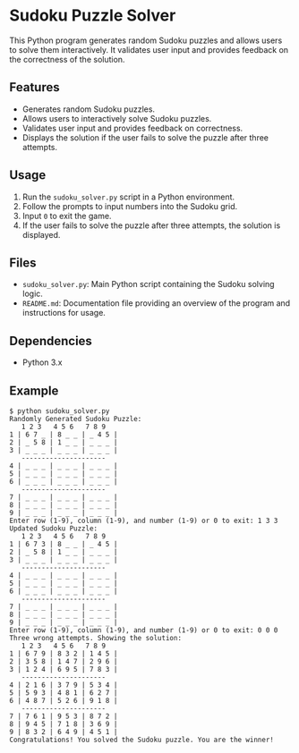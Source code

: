 # Sudoku Puzzle Solver

This Python program generates random Sudoku puzzles and allows users to solve them interactively. It validates user input and provides feedback on the correctness of the solution.

## Features

- Generates random Sudoku puzzles.
- Allows users to interactively solve Sudoku puzzles.
- Validates user input and provides feedback on correctness.
- Displays the solution if the user fails to solve the puzzle after three attempts.

## Usage

1. Run the `sudoku_solver.py` script in a Python environment.
2. Follow the prompts to input numbers into the Sudoku grid.
3. Input `0` to exit the game.
4. If the user fails to solve the puzzle after three attempts, the solution is displayed.

## Files

- `sudoku_solver.py`: Main Python script containing the Sudoku solving logic.
- `README.md`: Documentation file providing an overview of the program and instructions for usage.

## Dependencies

- Python 3.x

## Example

```shell
$ python sudoku_solver.py
Randomly Generated Sudoku Puzzle:
   1 2 3   4 5 6   7 8 9
1 | 6 7 _ | 8 _ _ | _ 4 5 |
2 | _ 5 8 | 1 _ _ | _ _ _ |
3 | _ _ _ | _ _ _ | _ _ _ |
   ---------------------
4 | _ _ _ | _ _ _ | _ _ _ |
5 | _ _ _ | _ _ _ | _ _ _ |
6 | _ _ _ | _ _ _ | _ _ _ |
   ---------------------
7 | _ _ _ | _ _ _ | _ _ _ |
8 | _ _ _ | _ _ _ | _ _ _ |
9 | _ _ _ | _ _ _ | _ _ _ |
Enter row (1-9), column (1-9), and number (1-9) or 0 to exit: 1 3 3
Updated Sudoku Puzzle:
   1 2 3   4 5 6   7 8 9
1 | 6 7 3 | 8 _ _ | _ 4 5 |
2 | _ 5 8 | 1 _ _ | _ _ _ |
3 | _ _ _ | _ _ _ | _ _ _ |
   ---------------------
4 | _ _ _ | _ _ _ | _ _ _ |
5 | _ _ _ | _ _ _ | _ _ _ |
6 | _ _ _ | _ _ _ | _ _ _ |
   ---------------------
7 | _ _ _ | _ _ _ | _ _ _ |
8 | _ _ _ | _ _ _ | _ _ _ |
9 | _ _ _ | _ _ _ | _ _ _ |
Enter row (1-9), column (1-9), and number (1-9) or 0 to exit: 0 0 0
Three wrong attempts. Showing the solution:
   1 2 3   4 5 6   7 8 9
1 | 6 7 9 | 8 3 2 | 1 4 5 |
2 | 3 5 8 | 1 4 7 | 2 9 6 |
3 | 1 2 4 | 6 9 5 | 7 8 3 |
   ---------------------
4 | 2 1 6 | 3 7 9 | 5 3 4 |
5 | 5 9 3 | 4 8 1 | 6 2 7 |
6 | 4 8 7 | 5 2 6 | 9 1 8 |
   ---------------------
7 | 7 6 1 | 9 5 3 | 8 7 2 |
8 | 9 4 5 | 7 1 8 | 3 6 9 |
9 | 8 3 2 | 6 4 9 | 4 5 1 |
Congratulations! You solved the Sudoku puzzle. You are the winner!
